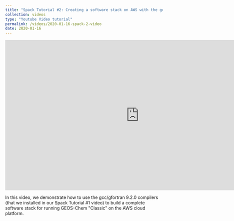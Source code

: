 ```yaml
---
title: "Spack Tutorial #2: Creating a software stack on AWS with the gcc/gfortran 9.2.0 compilers"
collection: videos
type: "Youtube Video tutorial"
permalink: /videos/2020-01-16-spack-2-video
date: 2020-01-16
---
```


<iframe width="853" height="480" src="https://www.youtube.com/embed/6tGCD3zQQW0" title="YouTube video player" frameborder="0" allow="accelerometer; autoplay; clipboard-write; encrypted-media; gyroscope; picture-in-picture" allowfullscreen></iframe>

In this video, we demonstrate how to use the gcc/gfortran 9.2.0
compilers (that we installed in our Spack Tutorial #1 video) to build
a complete software stack for running GEOS-Chem "Classic" on the AWS
cloud platform. 



